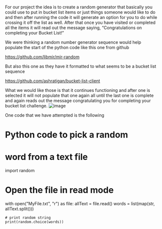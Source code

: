 For our project the idea is to create a random generator that basically you could use to put in bucket list items or just things someone would like to do and then after running the code it will generate an option for you to do while crossing it off the list as well.
After that once you have visited or completed all the items it will read out the message saying, “Congratulations on completing your Bucket List!” 

We were thinking a random number generator sequence would help populate the start of the python code like this one from github

https://github.com/libmir/mir-random

But also this one as they have it formatted to what seems to be a bucket list sequence

https://github.com/ashratigan/bucket-list-client

What we would like those is that it continues functioning and after one is selected it will not populate that one again all until the last one is complete and again reads out the message congratulating you for completing your bucket list challenge. 
![image](https://user-images.githubusercontent.com/77759089/114107335-cc03fc00-989e-11eb-945a-194ce86d82a1.png)

One code that we have attempted is the following

# Python code to pick a random
# word from a text file
import random
  
# Open the file in read mode
with open("MyFile.txt", "r") as file:
    allText = file.read()
    words = list(map(str, allText.split()))
  
    # print random string
    print(random.choice(words))
